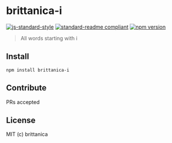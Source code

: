 # brittanica-i

[![js-standard-style](https://img.shields.io/badge/code%20style-standard-brightgreen.svg?style=flat-square)](http://standardjs.com/)
[![standard-readme compliant](https://img.shields.io/badge/standard--readme-OK-green.svg?style=flat-square)](https://github.com/RichardLitt/standard-readme)
[![npm version](https://img.shields.io/npm/v/brittanica-i.svg?style=flat-square)](https://badge.fury.io/js/brittanica-i)

> All words starting with i

## Install
```
npm install brittanica-i
```

## Contribute

PRs accepted

## License

MIT (c) brittanica
